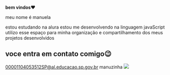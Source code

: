 **bem vindos**❤

meu nome é manuela 

estou estudando na alura
estou me desenvolvendo na linguagem javaScript
utilizo esse espaço para minha organização e compartilhamento dos meus projetos desenvolvidos

## voce entra em contato comigo😉

00001104053512SP@al.educacao.sp.gov.br
manuzinha
![](https://media1.tenor.com/m/zCQAE0RRjl8AAAAC/middle-child-swag.gif)
